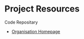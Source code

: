 # Project Resources

Code Repositary
* [Organisation Homepage](https://www.github.com/Eleven-team)


